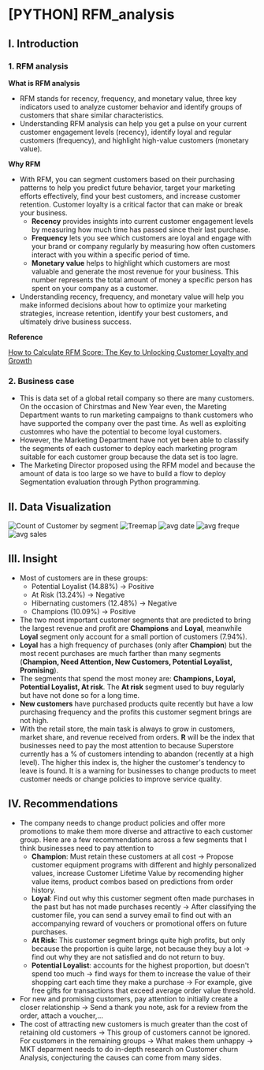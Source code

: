# [PYTHON] RFM_analysis
## I. Introduction
### 1. RFM analysis

**What is RFM analysis**

- RFM stands for recency, frequency, and monetary value, three key indicators used to analyze customer behavior and identify groups of customers that share similar characteristics.
- Understanding RFM analysis can help you get a pulse on your current customer engagement levels (recency), identify loyal and regular customers (frequency), and highlight high-value customers (monetary value). 

**Why RFM**

- With RFM, you can segment customers based on their purchasing patterns to help you predict future behavior, target your marketing efforts effectively, find your best customers, and increase customer retention. Customer loyalty is a critical factor that can make or break your business.
  - **Recency** provides insights into current customer engagement levels by measuring how much time has passed since their last purchase.
  - **Frequency** lets you see which customers are loyal and engage with your brand or company regularly by measuring how often customers interact with you within a specific period of time.
  - **Monetary value** helps to highlight which customers are most valuable and generate the most revenue for your business. This number represents the total amount of money a specific person has spent on your company as a customer.
- Understanding recency, frequency, and monetary value will help you make informed decisions about how to optimize your marketing strategies, increase retention, identify your best customers, and ultimately drive business success.

**Reference**

[How to Calculate RFM Score: The Key to Unlocking Customer Loyalty and Growth](https://patchretention.com/blog/how-to-calculate-rfm-score)

### 2. Business case

- This is data set of a global retail company so there are many customers. On the occasion of Chirstmas and New Year even, the Mareting Department wants to run marketing campaigns to thank customers who have supported the company over the past time. As well as exploiting customres who have the potential to become loyal customers.
- However, the Marketing Department have not yet been able to classify the segments of each customer to deploy each marketing program suitable for each customer group because the data set is too lagre.
- The Marketing Director proposed using the RFM model and because the amount of data is too large so we have to build a flow to deploy Segmentation evaluation through Python programming.

## II. Data Visualization 
![Count of Customer by segment](https://github.com/Anpuer/RFM_analysis/assets/144112015/b42376ad-41d6-4b6e-b093-98571920e6ac)
![Treemap](https://github.com/Anpuer/RFM_analysis/assets/144112015/e983aead-8562-41a6-8514-0b86520da2cb)
![avg date](https://github.com/Anpuer/RFM_analysis/assets/144112015/14f103fc-28ae-4662-b3e8-7005670b4a72)
![avg freque](https://github.com/Anpuer/RFM_analysis/assets/144112015/aebf7130-2ab9-454d-aaab-3ea235914e11)
![avg sales](https://github.com/Anpuer/RFM_analysis/assets/144112015/7348a897-2a2a-421f-b8a7-f7429825dc42)


## III. Insight
- Most of customers are in these groups:
  - Potential Loyalist (14.88%) -> Positive
  - At Risk (13.24%) -> Negative
  - Hibernating customers (12.48%) -> Negative
  - Champions (10.09%) -> Positive
- The two most important customer segments that are predicted to bring the largest revenue and profit are **Champions** and **Loyal**, meanwhile **Loyal** segment only account for a small portion of customers (7.94%).
- **Loyal** has a high frequency of purchases (only after **Champion**) but the most recent purchases are much farther than many segments (**Champion, Need Attention, New Customers, Potential Loyalist, Promising**).
- The segments that spend the most money are: **Champions, Loyal, Potential Loyalist, At risk**. The **At risk** segment used to buy regularly but have not done so for a long time.
- **New customers** have purchased products quite recently but have a low purchasing frequency and the profits this customer segment brings are not high.
- With the retail store, the main task is always to grow in customers, market share, and revenue received from orders. **R** will be the index that businesses need to pay the most attention to because Superstore currently has a % of customers intending to abandon (recently at a high level). The higher this index is, the higher the customer's tendency to leave is found. It is a warning for businesses to change products to meet customer needs or change policies to improve service quality.

## IV. Recommendations
- The company needs to change product policies and offer more promotions to make them more diverse and attractive to each customer group. Here are a few recommendations across a few segments that I think businesses need to pay attention to
  - **Champion**: Must retain these customers at all cost -> Propose customer equipment programs with different and highly personalized values, increase Customer Lifetime Value by recomending higher value items, product combos based on predictions from order history.
  - **Loyal**: Find out why this customer segment often made purchases in the past but has not made purchases recently -> After classifying the customer file, you can send a survey email to find out with an accompanying reward of vouchers or promotional offers on future purchases.
  - **At Risk**: This customer segment brings quite high profits, but only because the proportion is quite large, not because they buy a lot -> find out why they are not satisfied and do not return to buy.
  - **Potential Loyalist**: accounts for the highest proportion, but doesn't spend too much -> find ways for them to increase the value of their shopping cart each time they make a purchase -> For example, give free gifts for transactions that exceed average order value threshold.
- For new and promising customers, pay attention to initially create a closer relationship -> Send a thank you note, ask for a review from the order, attach a voucher,...
- The cost of attracting new customers is much greater than the cost of retaining old customers -> This group of customers cannot be ignored. For customers in the remaining groups -> What makes them unhappy -> MKT deparment needs to do in-depth research on Customer churn Analysis, conjecturing the causes can come from many sides.




